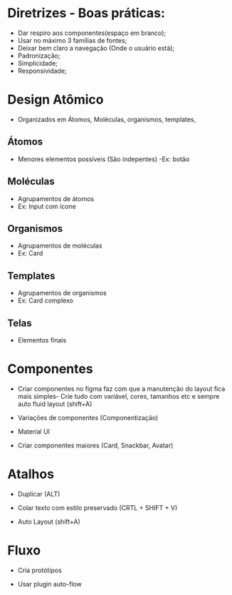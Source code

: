 # Diretrizes - Boas práticas:

- Dar respiro aos componentes(espaço em branco);
- Usar no máximo 3 familias de fontes;
- Deixar bem claro a navegação (Onde o usuário está);
- Padronização;
- Simplicidade;
- Responsividade;

# Design Atômico

- Organizados em Átomos, Moléculas, organismos, templates,

## Átomos

- Menores elementos possíveis (São indepentes)
  -Ex: botão

## Moléculas

- Agrupamentos de átomos
- Ex: Input com ícone

## Organismos

- Agrupamentos de moléculas
- Ex: Card

## Templates

- Agrupamentos de organismos
- Ex: Card complexo

## Telas

- Elementos finais

# Componentes

- Criar componentes no figma faz com que a manutenção do layout fica mais simples- Crie tudo com variável, cores, tamanhos etc e sempre auto fluid layout (shift+A)

- Variações de componentes (Componentização)

- Material UI

- Criar componentes maiores (Card, Snackbar, Avatar)

# Atalhos

- Duplicar (ALT)

- Colar texto com estilo preservado (CRTL + SHIFT + V)

- Auto Layout (shift+A)

# Fluxo

- Cria protótipos

- Usar plugin auto-flow
